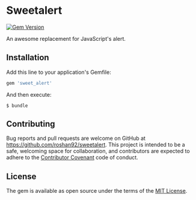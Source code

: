 # Sweetalert

[![Gem Version](https://badge.fury.io/rb/sweet_alert.svg)](https://badge.fury.io/rb/sweet_alert)

An awesome replacement for JavaScript's alert.

## Installation

Add this line to your application's Gemfile:

```ruby
gem 'sweet_alert'
```

And then execute:

    $ bundle

## Contributing

Bug reports and pull requests are welcome on GitHub at https://github.com/roshan92/sweetalert. This project is intended to be a safe, welcoming space for collaboration, and contributors are expected to adhere to the [Contributor Covenant](http://contributor-covenant.org) code of conduct.


## License

The gem is available as open source under the terms of the [MIT License](http://opensource.org/licenses/MIT).
